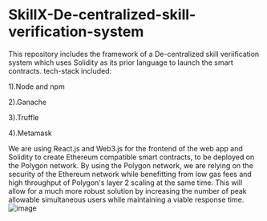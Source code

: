 # SkillX-De-centralized-skill-verification-system
This repository includes the framework of a De-centralized skill veriification system which uses Solidity as its prior language to launch the smart contracts.
tech-stack included:


1).Node and npm

2).Ganache

3).Truffle

4).Metamask


We are using React.js and Web3.js for the frontend of the web app and Solidity to create Ethereum compatible smart contracts, to be deployed on the Polygon network. 
By using the Polygon network, we are relying on the security of the Ethereum network while benefitting from low gas fees and high throughput of Polygon's layer 2 scaling at the same time. 
This will allow for a much more robust solution by increasing the number of peak allowable simultaneous users while maintaining a viable response time.
![image](https://github.com/adityaraina100/SkillX-De-centralized-skill-verification-system/assets/75716013/54e73384-7a7a-49aa-a558-7438b575072f)

